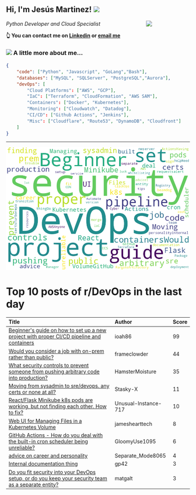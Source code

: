 <!--
**jmartinezl/jmartinezl** is a ✨ _special_ ✨ repository because its `README.md` (this file) appears on your GitHub profile.

Here are some ideas to get you started:

- 🔭 I’m currently working on ...
- 🌱 I’m currently learning ...
- 👯 I’m looking to collaborate on ...
- 🤔 I’m looking for help with ...
- 💬 Ask me about ...
- 📫 How to reach me: ...
- 😄 Pronouns: ...
- ⚡ Fun fact: ...
-->

<h2>Hi, I'm Jesús Martinez! <img src="https://media.giphy.com/media/WUlplcMpOCEmTGBtBW/giphy.gif" width="30"> </h2>
<img align='right' src="https://media.giphy.com/media/NytMLKyiaIh6VH9SPm/giphy.gif" width="120">
<p><em>Python Developer and Cloud Specialist
</em></p>

**👆 You can contact me on [Linkedin](https://www.linkedin.com/in/jes%C3%BAs-martinez-2b7b10104/) or [email me](mailto:jesus.mtz.lorenzo@gmail.com)**

### <img src="https://media.giphy.com/media/VgCDAzcKvsR6OM0uWg/giphy.gif" width="50"> A little more about me...  

```json
{
    "code": ["Python", "Javascript", "GoLang","Bash"],
    "databases": ["MySQL", "SQLServer", "PostgreSQL","Aurora"],
    "devOps": [
        "Cloud Platforms": ["AWS", "GCP"],
        "IaC": ["Terraform", "CloudFormation", "AWS SAM"],
        "Containers": ["Docker", "Kubernetes"],
        "Monitoring": ["Cloudwatch", "Datadog"],
        "CI/CD": ["Github Actions", "Jenkins"],
        "Misc": ["Cloudflare", "Route53", "DynamoDB", "Cloudfront"]
    ]
}
```
---

![Wordcloud](./cloud.png)

# Top 10 posts of r/DevOps in the last day

| Title | Author | Score |
|:---|:---|:---|
| [Beginner's guide on how to set up a new project with proper CI/CD pipeline and containers](https://www.reddit.com/r/devops/comments/znirfs/beginners_guide_on_how_to_set_up_a_new_project/) | ioah86 | 99 |
| [Would you consider a job with on-prem rather than public?](https://www.reddit.com/r/devops/comments/zniddk/would_you_consider_a_job_with_onprem_rather_than/) | frameclowder | 44 |
| [What security controls to prevent someone from pushing arbitrary code into production?](https://www.reddit.com/r/devops/comments/zngalh/what_security_controls_to_prevent_someone_from/) | HamsterMoisture | 35 |
| [Moving from sysadmin to sre/devops. any certs or none at all?](https://www.reddit.com/r/devops/comments/znkfz0/moving_from_sysadmin_to_sredevops_any_certs_or/) | Stasky-X | 11 |
| [React/Flask Minikube k8s pods are working, but not finding each other. How to fix?](https://www.reddit.com/r/devops/comments/zni8hz/reactflask_minikube_k8s_pods_are_working_but_not/) | Unusual-Instance-717 | 10 |
| [Web UI for Managing Files in a Kubernetes Volume](https://www.reddit.com/r/devops/comments/zniz1q/web_ui_for_managing_files_in_a_kubernetes_volume/) | jameshearttech | 8 |
| [GitHub Actions - How do you deal with the built-in cron scheduler being unreliable?](https://www.reddit.com/r/devops/comments/znndps/github_actions_how_do_you_deal_with_the_builtin/) | GloomyUse1095 | 6 |
| [advice on career and personality](https://www.reddit.com/r/devops/comments/zng6zi/advice_on_career_and_personality/) | Separate_Mode8065 | 4 |
| [Internal documentation thing](https://www.reddit.com/r/devops/comments/znjqns/internal_documentation_thing/) | gp42 | 3 |
| [Do you fit security into your DevOps setup, or do you keep your security team as a separate entity?](https://www.reddit.com/r/devops/comments/zne3j5/do_you_fit_security_into_your_devops_setup_or_do/) | matgalt | 3 |
